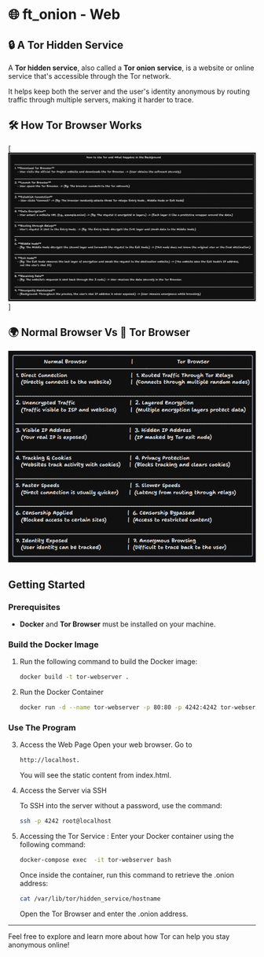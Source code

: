 # 🌐 ft_onion - Web

## 🔒 A Tor Hidden Service

A **Tor hidden service**, also called a **Tor onion service**, is a website or online service that's accessible through the Tor network.

It helps keep both the server and the user's identity anonymous by routing traffic through multiple servers, making it harder to trace.

## 🛠️ How Tor Browser Works

[![Tor Browser](readme/browser_works.png)]

## 🌍 Normal Browser Vs 🧅 Tor Browser

![Normal Browser vs. Tor Browser](readme/Browser_def.png)

## Getting Started

### Prerequisites

- **Docker** and **Tor Browser** must be installed on your machine.

### Build the Docker Image

1. Run the following command to build the Docker image:

   ```bash
   docker build -t tor-webserver .
   ```

2. Run the Docker Container

   ```bash
   docker run -d --name tor-webserver -p 80:80 -p 4242:4242 tor-webserver
   ```

### Use The Program

3. Access the Web Page
   Open your web browser. Go to

   ```bash
   http://localhost.
   ```

   You will see the static content from index.html.

4. Access the Server via SSH

   To SSH into the server without a password, use the command:

   ```bash
   ssh -p 4242 root@localhost
   ```

5. Accessing the Tor Service :
   Enter your Docker container using the following command:

   ```bash
   docker-compose exec  -it tor-webserver bash
   ```

   Once inside the container, run this command to retrieve the .onion address:

   ```bash
   cat /var/lib/tor/hidden_service/hostname
   ```

   Open the Tor Browser and enter the .onion address.

---

Feel free to explore and learn more about how Tor can help you stay anonymous online!
